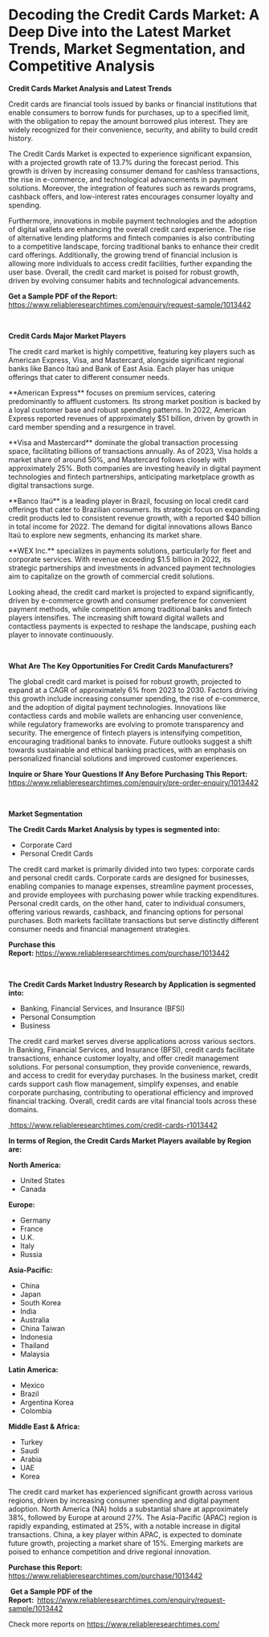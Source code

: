 <p><h1>Decoding the Credit Cards Market: A Deep Dive into the Latest Market Trends, Market Segmentation, and Competitive Analysis</h1></p><p><strong>Credit Cards Market Analysis and Latest Trends</strong></p>
<p><p>Credit cards are financial tools issued by banks or financial institutions that enable consumers to borrow funds for purchases, up to a specified limit, with the obligation to repay the amount borrowed plus interest. They are widely recognized for their convenience, security, and ability to build credit history.</p><p>The Credit Cards Market is expected to experience significant expansion, with a projected growth rate of 13.7% during the forecast period. This growth is driven by increasing consumer demand for cashless transactions, the rise in e-commerce, and technological advancements in payment solutions. Moreover, the integration of features such as rewards programs, cashback offers, and low-interest rates encourages consumer loyalty and spending.</p><p>Furthermore, innovations in mobile payment technologies and the adoption of digital wallets are enhancing the overall credit card experience. The rise of alternative lending platforms and fintech companies is also contributing to a competitive landscape, forcing traditional banks to enhance their credit card offerings. Additionally, the growing trend of financial inclusion is allowing more individuals to access credit facilities, further expanding the user base. Overall, the credit card market is poised for robust growth, driven by evolving consumer habits and technological advancements.</p></p>
<p><strong>Get a Sample PDF of the Report:&nbsp;</strong> <a href="https://www.reliableresearchtimes.com/enquiry/request-sample/1013442?utm_campaign=3101&utm_medium=2&utm_source=Github&utm_content=ia&utm_term=06032025&utm_id=credit-cards">https://www.reliableresearchtimes.com/enquiry/request-sample/1013442</a></p>
<p>&nbsp;</p>
<p><strong>Credit Cards Major Market Players</strong></p>
<p><p>The credit card market is highly competitive, featuring key players such as American Express, Visa, and Mastercard, alongside significant regional banks like Banco Itaú and Bank of East Asia. Each player has unique offerings that cater to different consumer needs.</p><p>**American Express** focuses on premium services, catering predominantly to affluent customers. Its strong market position is backed by a loyal customer base and robust spending patterns. In 2022, American Express reported revenues of approximately $51 billion, driven by growth in card member spending and a resurgence in travel.</p><p>**Visa and Mastercard** dominate the global transaction processing space, facilitating billions of transactions annually. As of 2023, Visa holds a market share of around 50%, and Mastercard follows closely with approximately 25%. Both companies are investing heavily in digital payment technologies and fintech partnerships, anticipating marketplace growth as digital transactions surge.</p><p>**Banco Itaú** is a leading player in Brazil, focusing on local credit card offerings that cater to Brazilian consumers. Its strategic focus on expanding credit products led to consistent revenue growth, with a reported $40 billion in total income for 2022. The demand for digital innovations allows Banco Itaú to explore new segments, enhancing its market share.</p><p>**WEX Inc.** specializes in payments solutions, particularly for fleet and corporate services. With revenue exceeding $1.5 billion in 2022, its strategic partnerships and investments in advanced payment technologies aim to capitalize on the growth of commercial credit solutions.</p><p>Looking ahead, the credit card market is projected to expand significantly, driven by e-commerce growth and consumer preference for convenient payment methods, while competition among traditional banks and fintech players intensifies. The increasing shift toward digital wallets and contactless payments is expected to reshape the landscape, pushing each player to innovate continuously.</p></p>
<p>&nbsp;</p>
<p><strong>What Are The Key Opportunities For Credit Cards Manufacturers?</strong></p>
<p><p>The global credit card market is poised for robust growth, projected to expand at a CAGR of approximately 6% from 2023 to 2030. Factors driving this growth include increasing consumer spending, the rise of e-commerce, and the adoption of digital payment technologies. Innovations like contactless cards and mobile wallets are enhancing user convenience, while regulatory frameworks are evolving to promote transparency and security. The emergence of fintech players is intensifying competition, encouraging traditional banks to innovate. Future outlooks suggest a shift towards sustainable and ethical banking practices, with an emphasis on personalized financial solutions and improved customer experiences.</p></p>
<p><strong>Inquire or Share Your Questions If Any Before Purchasing This Report:</strong> <a href="https://www.reliableresearchtimes.com/enquiry/pre-order-enquiry/1013442?utm_campaign=3101&utm_medium=2&utm_source=Github&utm_content=ia&utm_term=06032025&utm_id=credit-cards">https://www.reliableresearchtimes.com/enquiry/pre-order-enquiry/1013442</a></p>
<p>&nbsp;</p>
<p><strong>Market Segmentation</strong></p>
<p><strong>The Credit Cards Market Analysis by types is segmented into:</strong></p>
<p><ul><li>Corporate Card</li><li>Personal Credit Cards</li></ul></p>
<p><p>The credit card market is primarily divided into two types: corporate cards and personal credit cards. Corporate cards are designed for businesses, enabling companies to manage expenses, streamline payment processes, and provide employees with purchasing power while tracking expenditures. Personal credit cards, on the other hand, cater to individual consumers, offering various rewards, cashback, and financing options for personal purchases. Both markets facilitate transactions but serve distinctly different consumer needs and financial management strategies.</p></p>
<p><strong>Purchase this Report:&nbsp;</strong><a href="https://www.reliableresearchtimes.com/purchase/1013442?utm_campaign=3101&utm_medium=2&utm_source=Github&utm_content=ia&utm_term=06032025&utm_id=credit-cards">https://www.reliableresearchtimes.com/purchase/1013442</a></p>
<p>&nbsp;</p>
<p><strong>The Credit Cards Market Industry Research by Application is segmented into:</strong></p>
<p><ul><li>Banking, Financial Services, and Insurance (BFSI)</li><li>Personal Consumption</li><li>Business</li></ul></p>
<p><p>The credit card market serves diverse applications across various sectors. In Banking, Financial Services, and Insurance (BFSI), credit cards facilitate transactions, enhance customer loyalty, and offer credit management solutions. For personal consumption, they provide convenience, rewards, and access to credit for everyday purchases. In the business market, credit cards support cash flow management, simplify expenses, and enable corporate purchasing, contributing to operational efficiency and improved financial tracking. Overall, credit cards are vital financial tools across these domains.</p></p>
<p><a href="https://www.reliableresearchtimes.com/credit-cards-r1013442?utm_campaign=3101&utm_medium=2&utm_source=Github&utm_content=ia&utm_term=06032025&utm_id=credit-cards">&nbsp;https://www.reliableresearchtimes.com/credit-cards-r1013442</a></p>
<p><strong>In terms of Region, the Credit Cards Market Players available by Region are:</strong></p>
<p>
    <p> <strong> North America: </strong>
        <ul>
            <li>United States</li>
            <li>Canada</li>
        </ul>
        </p> 
    <p> <strong> Europe: </strong>
        <ul>
            <li>Germany</li>
            <li>France</li>
            <li>U.K.</li>
            <li>Italy</li>
            <li>Russia</li>
        </ul>
        </p> 
    <p> <strong> Asia-Pacific: </strong>
        <ul>
            <li>China</li>
            <li>Japan</li>
            <li>South Korea</li>
            <li>India</li>
            <li>Australia</li>
            <li>China Taiwan</li>
            <li>Indonesia</li>
            <li>Thailand</li>
            <li>Malaysia</li>
        </ul>
        </p> 
    <p> <strong> Latin America: </strong>
        <ul>
            <li>Mexico</li>
            <li>Brazil</li>
            <li>Argentina Korea</li>
            <li>Colombia</li>
        </ul>
        </p> 
    <p> <strong> Middle East & Africa: </strong>
        <ul>
            <li>Turkey</li>
            <li>Saudi</li>
            <li>Arabia</li>
            <li>UAE</li>
            <li>Korea</li>
        </ul>
    </p>
    </p>
<p><p>The credit card market has experienced significant growth across various regions, driven by increasing consumer spending and digital payment adoption. North America (NA) holds a substantial share at approximately 38%, followed by Europe at around 27%. The Asia-Pacific (APAC) region is rapidly expanding, estimated at 25%, with a notable increase in digital transactions. China, a key player within APAC, is expected to dominate future growth, projecting a market share of 15%. Emerging markets are poised to enhance competition and drive regional innovation.</p></p>
<p><strong>Purchase this Report: </strong><a href="https://www.reliableresearchtimes.com/purchase/1013442?utm_campaign=3101&utm_medium=2&utm_source=Github&utm_content=ia&utm_term=06032025&utm_id=credit-cards">https://www.reliableresearchtimes.com/purchase/1013442</a></p>
<p>&nbsp;<strong>Get a Sample PDF of the Report:&nbsp;&nbsp;</strong><a href="https://www.reliableresearchtimes.com/enquiry/request-sample/1013442?utm_campaign=3101&utm_medium=2&utm_source=Github&utm_content=ia&utm_term=06032025&utm_id=credit-cards">https://www.reliableresearchtimes.com/enquiry/request-sample/1013442</a></p>
<p><strong></strong></p>
<p>Check more reports on <a href="https://www.reliableresearchtimes.com/?utm_campaign=3101&utm_medium=2&utm_source=Github&utm_content=ia&utm_term=06032025&utm_id=credit-cards">https://www.reliableresearchtimes.com/</a></p>